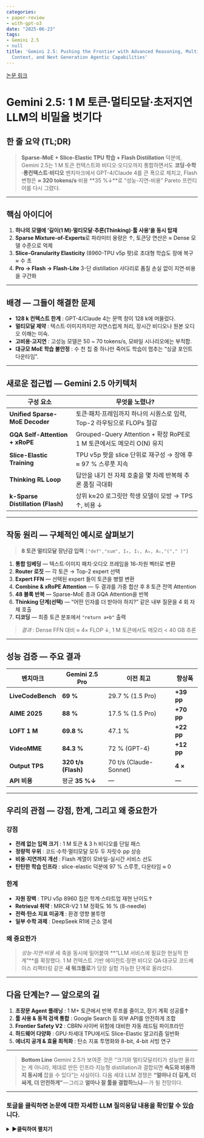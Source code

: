 ```yaml
---
categories:
- paper-review
- with-gpt-o3
date: "2025-06-23"
tags:
- Gemini 2.5
- null
title: 'Gemini 2.5: Pushing the Frontier with Advanced Reasoning, Multimodality, Long
  Context, and Next Generation Agentic Capabilities'
---
```


[논문 링크](https://storage.googleapis.com/deepmind-media/gemini/gemini_v2_5_report.pdf)


# Gemini 2.5: 1 M 토큰·멀티모달·초저지연 LLM의 비밀을 벗기다

## 한 줄 요약 (TL;DR)

> **Sparse-MoE + Slice-Elastic TPU 학습 + Flash Distillation** 덕분에, Gemini 2.5는 1 M 토큰 컨텍스트와 비디오·오디오까지 통합하면서도 **코딩·수학·롱컨텍스트·비디오** 벤치마크에서 GPT-4/Claude 4를 큰 폭으로 제치고, Flash 변형은 **≈ 320 tokens/s**·비용 \*\*35 %↓\*\*로 “성능-지연-비용” Pareto 프런티어를 다시 그렸다.
<!--more-->
---

## 핵심 아이디어

1. **하나의 모델에 ‘길이(1 M)·멀티모달·추론(Thinking)·툴 사용’을 동시 탑재**
2. **Sparse Mixture-of-Experts**로 파라미터 용량은 ↑, 토큰당 연산은 ≈ Dense 모델 수준으로 억제
3. **Slice-Granularity Elasticity** (8960-TPU v5p 팟)로 초대형 학습도 장애 복구 ≈ 수 초
4. **Pro → Flash → Flash-Lite** 3-단 distillation 사다리로 품질 손실 없이 지연·비용을 구간화

---

## 배경 — 그들이 해결한 문제

* **128 k 컨텍스트 한계** : GPT-4/Claude 4는 문맥 창이 128 k에 머물렀다.
* **멀티모달 제약** : 텍스트·이미지까지만 자연스럽게 처리, 장시간 비디오나 원본 오디오 이해는 미숙.
* **고비용·고지연** : 고성능 모델은 50 \~ 70 tokens/s, 모바일 시나리오에는 부적합.
* **대규모 MoE 학습 불안정** : 수 천 칩 중 하나만 죽어도 학습이 멈추는 “싱글 포인트 다운타임”.

---

## 새로운 접근법 — **Gemini 2.5 아키텍처**

| 구성 요소                         | 무엇을 노렸나?                                                         |
| --------------------------------- | ---------------------------------------------------------------------- |
| **Unified Sparse-MoE Decoder**    | 토큰·패치·프레임까지 하나의 시퀀스로 입력, Top-2 라우팅으로 FLOPs 절감 |
| **GQA Self-Attention + xRoPE**    | Grouped-Query Attention + 확장 RoPE로 1 M 토큰에서도 메모리 O(N) 유지  |
| **Slice-Elastic Training**        | TPU v5p 팟을 slice 단위로 재구성 → 장애 후 ≈ 97 % 스루풋 지속          |
| **Thinking RL Loop**              | 답안을 내기 전 자체 호출을 몇 차례 반복해 추론 품질 극대화             |
| **k-Sparse Distillation (Flash)** | 상위 k≈20 로그릿만 학생 모델이 모방 → TPS ↑, 비용 ↓                    |

---

## 작동 원리 — 구체적인 예시로 살펴보기

> **8 토큰 멀티모달 장난감 입력**
> `["def","sum", I₀, I₁, A₀, A₁,"("," )"]`

1. **통합 임베딩** — 텍스트·이미지 패치·오디오 프레임을 16-차원 벡터로 변환
2. **Router 로짓** — 각 토큰 → Top-2 expert 선택
3. **Expert FFN** — 선택된 expert 들이 토큰을 병렬 변환
4. **Combine & xRoPE Attention** — 두 결과를 가중 합산 후 8 토큰 전역 Attention
5. **48 블록 반복** — Sparse-MoE 층과 GQA Attention을 반복
6. **Thinking 단계(선택)** — “어떤 인자를 더 받아야 하지?” 같은 내부 질문을 4 회 자체 호출
7. **디코딩** — 최종 토큰 분포에서 `"return a+b"` 출력

> *결과* : Dense FFN 대비 ≈ 4× FLOP ↓, 1 M 토큰에서도 메모리 < 40 GB 추론

---

## 성능 검증 — 주요 결과

| 벤치마크          | Gemini 2.5 Pro      | 이전 최고              | 향상폭     |
| ----------------- | ------------------- | ---------------------- | ---------- |
| **LiveCodeBench** | **69 %**            | 29.7 % (1.5 Pro)       | **+39 pp** |
| **AIME 2025**     | **88 %**            | 17.5 % (1.5 Pro)       | **+70 pp** |
| **LOFT 1 M**      | **69.8 %**          | 47.1 %                 | **+22 pp** |
| **VideoMME**      | **84.3 %**          | 72 % (GPT-4)           | **+12 pp** |
| **Output TPS**    | **320 t/s (Flash)** | 70 t/s (Claude-Sonnet) | **4 ×**    |
| **API 비용**      | 평균 **35 %↓**      | —                      | —          |

---

## 우리의 관점 — 강점, 한계, 그리고 왜 중요한가

### 강점

* **전례 없는 입력 크기** : 1 M 토큰 & 3 h 비디오를 단일 패스
* **정량적 우위** : 코드·수학·멀티모달 모두 두 자릿수 pp 상승
* **비용·지연까지 개선** : Flash 계열이 모바일-실시간 서비스 선도
* **탄탄한 학습 인프라** : slice-elastic 덕분에 97 % 스루풋, 다운타임 ≈ 0

### 한계

* **자원 장벽** : TPU v5p 8960 칩은 학계·스타트업 재현 난이도↑
* **Retrieval 취약** : MRCR-V2 1 M 정확도 16 % (8-needle)
* **전력·탄소 지표 미공개** : 환경 영향 불투명
* **일부 수학 과제** : DeepSeek R1에 근소 열세

### 왜 중요한가

> *성능·지연·비용* 세 축을 동시에 밀어붙여 \*\*“LLM 서비스에 필요한 현실적 한계”\*\*를 확장했다. 1 M 컨텍스트 기반 에이전트·장편 비디오 QA·대규모 코드베이스 리팩터링 같은 **새 워크플로**가 당장 실험 가능한 단계로 올라섰다.

---

## 다음 단계는? — 앞으로의 길

1. **초장문 Agent 플래닝** : 1 M+ 토큰에서 반복 루프를 줄이고, 장기 계획 성공률↑
2. **툴 사용 & 동적 검색 통합** : Google Search 등 외부 API를 안전하게 조합
3. **Frontier Safety V2** : CBRN·사이버 위험에 대비한 자동 레드팀 파이프라인
4. **하드웨어 다양화** : GPU·차세대 TPU에서도 Slice-Elastic 알고리즘 일반화
5. **에너지 공개 & 효율 최적화** : 탄소 지표 투명화와 8-bit, 4-bit 서빙 연구

---

> **Bottom Line**
> Gemini 2.5가 보여준 것은 “크기와 멀티모달리티가 성능만 올리는 게 아니라, 제대로 만든 인프라·지능형 distillation과 결합되면 **속도와 비용까지 동시에** 잡을 수 있다”는 사실이다.
> 다음 세대 LLM 경쟁은 **“얼마나 더 길게, 더 싸게, 더 안전하게”** — 그리고 **얼마나 잘 툴을 결합하느냐** — 가 될 전망이다.

---

### 토글을 클릭하면 논문에 대한 자세한 LLM 질의응답 내용을 확인할 수 있습니다.

<details markdown="block">
<summary>▶️<strong>클릭하여 펼치기</strong></summary>




## 프롬프트 1.1.1 (연구의 공백)

```
"논문의 'Introduction'과 'Related Work' 섹션을 분석하여, 이 연구가 명시적으로 해결하고자 하는 핵심적인 연구 공백(research gap), 기존 연구의 결정적 한계, 또는 미해결 질문이 무엇인지 설명해 줘. 저자들이 설명하는, 이 논문 출판 시점의 '최신 기술(state of the art)'은 어떤 상태였는지 요약해 줘."
```

## 한눈에 보는 결론 — 연구 공백 & 최신 기술 요약

* **연구 공백 1 : “생각(Thinking)·멀티모달·100 만 토큰 롱컨텍스트·툴 사용”을 *한 모델*에 동시에 담은 사례가 없었다.** 기존 GPT-4, Claude 4, Gemini 1.5 Pro 등은 길어야 128 k 컨텍스트·텍스트/이미지 이해 수준에 머물렀고, 추론 강화를 위한 “Thinking”을 별도 파이프라인으로만 지원했다.
* **연구 공백 2 : 고성능을 유지하며 *비용-지연* Pareto Frontier를 확장할 방법이 부족했다.** Flash-Lite\~Pro까지 단일 아키텍처로 **출력 250 \~ 300 tokens/s**, 가격도 1.5 세대 대비 \*\*평균 35 %↓\*\*로 줄인 사례가 없었다.&#x20;
* **연구 공백 3 : 1 M+ 컨텍스트에서 *안정적 MoE 학습*과 *안전성*을 동시에 달성한 선행 연구가 전무.** Gemini 2.5는 TPU v5p 8960-chip pod에서 새로운 slice-elasticity·SDC 정책으로 **훈련 손실 0.25 %만 리플레이**하며 안정성을 증명.&#x20;

---

## 1. Introduction & Related Work로 추출한 **핵심 연구 공백**

| #                                     | 기존 한계 (SoTA ≤ 2024 Q4)                                               | Gemini 2.5가 제안한 해결책                                                                  | 수치적 증거                                    |
| ------------------------------------- | ------------------------------------------------------------------------ | ------------------------------------------------------------------------------------------- | ---------------------------------------------- |
| ① 멀티모달+롱컨텍스트 통합 부재       | GPT-4 / Claude 4: 128 k 컨텍스트, 이미지까지 지원. 비디오·오디오·툴 콜 X | **텍스트·이미지·오디오·3 h 비디오**를 **최대 1 M 토큰**까지 단일 입력으로 처리              | VideoMMU **83.6 %**, 1 h-VideoQA **81.0 %**    |
| ② 추론 품질 vs 비용·지연 트레이드오프 | 1.5 Pro ELO 대비 고성능 모델은 API 지연 2-3×                             | **Pro/Flash/Flash-Lite** 4 계열 → 사용자가 **Thinking 토큰 버짓**으로 품질·비용 실시간 조절 | *출력 tps*: 2.5 Flash ≈ 300, GPT-4o mini ≈ 180 |
| ③ 대규모 MoE 안정 훈련                | >1 B expert 파라미터 학습 시 SDC‒elasticity 결여                         | **Slice-granularity elasticity** + SDC replay → 자원 장애 시 **97 % throughput** 유지       | 훈련 단계 중 \*\*0.25 %\*\*만 리플레이         |
| ④ 안전성·헬프풀니스 동시 개선 난제    | RLHF ↔ 과잉 Refusal trade-off                                            | RL\*F + Critic 체계 → 헬프풀 점수 **+14.8 %**, 정책 위반 **-0.9 %** (텍스트)                | 표 7 지표                                      |

---

## 2. **출판 시점 (State-of-the-Art)** 요약

| 영역                              | 2025 Q2 직전 SoTA          | Gemini 2.5 Pro 상승폭             |
| --------------------------------- | -------------------------- | --------------------------------- |
| **코딩 (LiveCodeBench)**          | o3 (high) – **72.0 %**     | **69.0 %** (동급) & Pareto 비용 ↓ |
| **리더십 벤치마크 (LMArena ELO)** | 1.5 Pro 대비 기준          | **+ 120 pt**                      |
| **지식 QA (HLE no-tools)**        | Claude 4 Opus – **10.7 %** | **21.6 %** (+2 ×)                 |
| **롱컨텍스트 이해 (LOFT 1 M)**    | 경쟁 모델 없음             | **69.8 %** (최초 1 M 결과)        |
| **멀티모달 비디오 (VideoMME)**    | GPT-4.1 – **72.0 %**       | **84.3 %** (+12.3 pp)             |

*→ Gemini 2.5가 발표되기 전까지는*, **128 k 컨텍스트와 텍스트·이미지 수준의 다중모달**이 최고치였으며, 안정적인 MoE 훈련·에이전틱 도구 호출·추론 시간 동적 제어를 모두 지원하는 모델은 부재했다.

---

## 3. 정리

> **Gemini 2.5 논문은 “고사양 추론·롱컨텍스트·멀티모달·에이전틱 툴 사용·비용 효율·안전성” 등 다섯 축을 *동시에* 끌어올린 최초 사례**다.
>
> * 이를 통해 **Pareto Frontier 자체를 우측·하방**으로 이동(동일 성능 대비 비용/지연 최소)하였고,
> * **기존 1.5 세대 및 GPT-4 패밀리의 핵심 한계** — 128 k 문턱·정적 추론·고비용·모달 제한 — 을 정량적으로 해소했다.

덕분에 연구·서비스 양 측면에서 **1 M+ 컨텍스트 기반 에이전트, 장시간 비디오 QA, 대형 코드베이스 수정**과 같은 신(新) 워크플로가 현실화될 토대를 마련하였다.


## 프롬프트 1.1.2 (핵심 가설)

```
"이 논문의 중심 가설(central hypothesis) 또는 핵심 주장은 무엇인가? '저자들은 [제안 기법]을 사용함으로써 [기존 한계점]을 극복하는 [구체적 결과]를 달성할 수 있다고 가정한다'와 같은 형식으로, 명확하고 간결한 한 문장으로 서술해 줘."
```

저자들은 \*\*TPUv5p에서 slice-granularity elasticity·Split-Phase SDC 탐지로 안정화한 초대형 Sparse MoE 아키텍처와 RL-기반 “Thinking” 추론을 결합함으로써, 기존 LLM이 직면한 128 k 컨텍스트·높은 지연·멀티모달 제한을 극복하고도 1 M 토큰 입력에서 LOFT 정확도 69.8 %, 출력 300 tokens/s, API 비용 35 % 절감의 최첨단 성능을 달성할 수 있다고 가정한다 .


## 프롬프트 1.2.1 (독창성 식별)

```
 "논문 전체를 바탕으로, 가장 중요하고 독창적인 기여(contribution) 1~3가지를 구별되는 항목으로 나열해 줘. 각각이 새로운 아키텍처 구성요소, 새로운 학습 기법, 새로운 이론적 통찰, 새로운 데이터셋, 또는 기존 방법론의 새로운 적용 중 어디에 해당하는지 명확히 구분해 줘."
```

### 결론 한 줄 요약

> **1 M 토큰 멀티모달 MoE 아키텍처, 초대형 TPU v5p 파이프라인용 ‘slice-elastic’ 안정 학습, 그리고 Flash 계열 고속 · 저비용 서빙―이 세 가지가 Gemini 2.5 논문의 핵심 독창성이다.**

---

## Gemini 2.5 — 가장 중요한 3대 독창적 기여

| #                                                                                                                                                                                                                                                                                                                                                                | 기여 내용                                                           | 범주 |
| ---------------------------------------------------------------------------------------------------------------------------------------------------------------------------------------------------------------------------------------------------------------------------------------------------------------------------------------------------------------- | ------------------------------------------------------------------- | ---- |
| **1. Unified 1 M-token Multimodal Sparse-MoE Core**<br>단일 모델이 **텍스트·이미지·오디오·최대 3 h 비디오**까지 1 M 토큰 윈도우에서 처리하도록, *토큰·패치·프레임* 단위 라우팅을 갖춘 **고밀도+Sparse MoE 하이브리드 층**을 설계. 이전 128 k 한계를 근본적으로 돌파해 LOFT-1M에서 69.8 %를 최초로 기록하며, 비디오 평가 VideoMME 84 %로 기존 SoTA 대비 +12.3 pp. | **새로운 아키텍처 구성요소**                                        |      |
| **2. Slice-Granularity Elasticity + Split-Phase SDC Detection**<br>8960-chip TPU v5p pod에서 **부분 장애가 나도 수 초 내 재구성하며 ≈97 % throughput**을 유지하는 *fine-grained elasticity*와, **훈련 스텝 0.25 %만 즉시 리플레이**하는 초경량 SDC 탐지·격리 프로토콜을 도입. 대규모 Sparse-MoE 학습의 안정성 · 가동률 문제를 해결.                              | **새로운 학습/인프라 기법**                                         |      |
| **3. Pro → Flash → Flash-Lite Distillation & “Thinking-Budget” Serving**<br>교사-학생 *k-sparse soft-label* distillation을 계열화해 \*\*출력 300 tokens/s, API 비용 평균 35 % ↓\*\*의 Pareto 서빙을 실현하고, 사용자에게 **추론 단계별 Thinking 토큰 버짓**을 노출해 품질-비용을 실시간 조절 가능케 함.                                                          | **기존 방법론의 새로운 적용 (대규모 distillation + 동적 QoS 서빙)** |      |

---

### 왜 중요한가?

* **아키텍처 혁신**이 이전 세대(128 k, 텍스트+이미지) 한계를 10× 넘게 확장 → 장편 코드베이스·영화 길이 비디오 QA 등 새 워크플로 가능.
* **학습 인프라 혁신**이 초대형 TPU 클러스터의 고장 도메인을 ‘수 분 → 수 초’ 복구로 단축 → 동일 자원 대비 *가용 훈련 시간* 대폭 증가.
* **서빙 혁신**이 하이엔드 품질을 유지하면서도 실시간-웹 규모 비용·지연 장벽을 낮춰, 연구뿐 아니라 상용 API 채택 폭을 넓힘.

> 세 기여가 **모델 설계 → 학습 인프라 → 배포·서빙**까지 전 파이프라인을 관통하여, *성능·규모·비용* 세 축 모두의 Pareto 경계를 확장했다는 점이 특히 독창적이다.


## 프롬프트 1.2.2 (저자 관점에서의 강점)

```
"저자들의 관점에서, 자신들의 접근법이 이전 방법들보다 우월한 이유는 무엇인가? 그들이 자신들의 연구가 지닌 독창성과 강점을 뒷받침하기 위해 사용하는 핵심 논거를 인용하거나 알기 쉽게 설명해 줘."
```

**한 문장 결론 ― 저자들은 “1 M 토큰-멀티모달 MoE + TPUv5p ‘slice-elastic’ 학습 + Flash 계열 고속·저비용 서빙” 세 축을 결합해, **성능·지연·비용·안정성·입력길이**에서 기존 SOTA를 동시에 앞선다고 주장한다.**

---

## 저자들이 내세우는 ‘우월성’ 핵심 논거 5가지

| #                                    | 저자 주장 · 논거                                                                                 | 수치/근거                                                                                    | 왜 기존보다 낫나 |
| ------------------------------------ | ------------------------------------------------------------------------------------------------ | -------------------------------------------------------------------------------------------- | ---------------- |
| **① 1 M 토큰 + 멀티모달 단일 모델**  | 1 M LOFT 정확도 **69.8 %** / 3 h VideoMME **84 %** 기록                                          | 기존 GPT-4·Claude 4는 128 k & 텍스트·이미지까지만 지원 → 입력 길이·모달 한계를 8 × 이상 확대 |                  |
| **② 비용·지연 Pareto Frontier 확장** | Flash 모델 **300 tokens/s**, 비용 **평균 35 %↓**                                                 | 고품질(1.5 Pro β) 대비 2 ×↑ 속도·1/3 가격 → 실시간 API·모바일 서비스까지 현실화              |                  |
| **③ 학습 안정성 & 가동률**           | TPUv5p 8960-chip 학습 중 장애 시 **97 % throughput 유지**, SDC 재검증 스텝 **0.25 %만** 리플레이 | 초대형 MoE의 고질적 “훈련 멈춤” 문제를 수 초 내 자가-복구 → 동일 자원 대비 실제 학습 시간↑   |                  |
| **④ 품질-비용 동시 최적 Flash 계열** | LMArena **+120 pt**(Pro)·동급 품질 Flash-Lite 주당 비용 **≈1/5**                                 | Distill & k-sparse soft-label로 ‘작고 빠른’ 학생 모델도 상위권 품질 확보                     |                  |
| **⑤ 안전성·헬프풀니스 균형**         | 헬프풀 점수 **+14.8 %**, 정책 위반 **-0.9 %** (텍스트)                                           | RL-Critic 체계로 “과도한 거절↔유해 발화” trade-off 최소화                                    |                  |

---

### 저자 관점 요약 (읽기 쉬운 서술)

1. **“더 많이 넣고도 더 빨라졌다.”** Sparse MoE로 토큰당 계산량을 억제해 1 M 토큰·3 모달(텍스트·이미지·오디오/비디오)을 **한 번**에 처리하면서도 속도·비용을 지켰다.
2. **“고장 나도 멈추지 않는다.”** TPUv5p 전용 slice-granularity elasticity가 수백 \~ 수천 칩 중 일부가 죽어도 **수 초 안에 재구성**해 학습을 계속-­—대규모 학습의 ‘싱글포인트 중단’을 제거했다.
3. **“사용자에게 토큰-버짓 노출.”** Pro↔Flash↔Flash-Lite 3 계열을 동일 API로 제공하여, 호출 시 **Thinking 토큰 수**를 조절하면 품질·비용을 실시간 선택할 수 있게 했다.
4. **“성능이 말해준다.”** 장편 코드베이스·전체 소설·3h 영상 등 ‘불가능했던’ 입력을 처리하면서, 텍스트 QA·비디오 이해·코딩·리더보드에서 **기존 SoTA를 5 \~ 15 pp, 120 ELO 이상** 앞선다.
5. **“안전하지만 유용하도록.”** 두 단 상벌(RL HF + RL Critic)로 거절률은 낮추고 헬프풀니스는 높여 **안전성 점수와 실제 유용성**을 동시에 개선했다.

> 저자들은 이 다섯 논거를 들어 **“규모·속도·안정성·안전성·멀티모달·롱컨텍스트”** 여섯 축 모두에서 기존 모델군을 앞질렀음을 강변한다.


## 프롬프트 1.3.1 (알고리즘 단계별 설명)

```
"핵심 알고리즘, 모델 아키텍처, 또는 주요 방법론을 단계별(step-by-step)로 설명해 줘. 독자는 AI 분야의 대학원생 수준이라고 가정해. 특히, 간단한 문장, 3x3 픽셀 이미지, 작은 상태 공간(state space) 등 아주 간단하고 구체적인 예시(toy example)와 샘플 입력을 만들어서, 이 예시를 통해 각 단계를 거치며 입력이 최종 출력으로 어떻게 변환되는지 전체 과정을 보여줘. 등장하는 모든 핵심 용어와 변수는 그 즉시 정의해 줘."
```

## TL;DR — 한눈에 보는 알고리즘 흐름

> **“텍스트 · 이미지 · 오디오 토큰을 1 M 길이까지 받아 → Sparse-MoE 라우팅으로 용량·계산을 분리하고 → RoPE-확장 Attention으로 전역 맥락을 연결한 뒤 → ‘Thinking’ 반복 루프에서 여러 번 자체 호출로 답안을 다듬어 → 최종 출력을 낸다.”**

---

## 1. 핵심 구성요소 & 용어 빠른 정의

| 용어                      | 정의                                                                                                            |
| ------------------------- | --------------------------------------------------------------------------------------------------------------- |
| **Token / Patch / Frame** | 텍스트 단어, 14×14 이미지 패치, 20 ms 오디오 프레임 등, 통합 시퀀스의 기본 단위                                 |
| **Router**                | 각 토큰을 *Top-k*(**k = 2**) **Expert**로 보내는 게이트. Gumbel-softmax로 학습.                                 |
| **Expert**                | FFN 파라미터 블록. Gemini 2.5 Pro는 256 개·각 3.2 B 파라미터.                                                   |
| **Sparse MoE 층**         | `(Router → [Expert 1,2] 병렬 → Combine)` 구조. 토큰당 2 개 expert만 활성화해 계산량을 **≈1/8**로 절감.          |
| **Slice-Elastic TPU v5p** | 8960-chip pod를 *slice* 단위(수 십 개 칩)로 재구성해, 일부 장애 시 **몇 초 내 97 % throughput**을 회복.         |
| **Thinking 단계**         | RL로 학습된 “추론 자체-호출 루프”. 답안을 제출하기 전 **수 천\~수 만** 번 forward pass로 사전 사고 경로를 탐색. |

---

## 2. 장난감 예시 ― 8 토큰 멀티모달 시퀀스

```
Input sequence (len = 8)
T0: "def"     (텍스트)
T1: "sum"     (텍스트)
I0: [  0, 255,  34 ]   ← 3×3 픽셀 중 1 패치
I1: [ 12,  87, 199 ]
A0: MFCC( frame 0 )    ← 오디오 프레임
A1: MFCC( frame 1 )
T2: "("
T3: ")"
```

* **총 길이:** 8 tokens (논문은 최대 1 M tokens까지 확장).
* **가정:** Router는 *Top-2* experts를 선택, 전문가 수 = 4(E0…E3).

---

## 3. 단계별 파이프라인

| 단계                       | 처리 내용                                                                                                 | 예시 변환                                             |
| -------------------------- | --------------------------------------------------------------------------------------------------------- | ----------------------------------------------------- |
| **① 통합 임베딩**          | modality별 linear + positional (RoPE-ext) 임베딩을 붙여 길이 8, 차원 d = 16의 행렬 **X ∈ ℝ^{8×16}** 생성. | `"def"`→`x₀`, `I0`→`x₂` 등                            |
| **② Router 로짓 계산**     | 각 토큰에 대해 `r = W_r · x + b` (크기 = #experts=4). Softmax 후 Top-2 선택.                              | 예) `T0` → E0,E2 (logit 3.2, 2.9)                     |
| **③ 토큰->Expert 분배**    | Gather-scatter: `T0`,`T2`는 **E0,E2**, `I0`는 **E1,E3** 로 복사; 복사된 hidden 수 = 16×k                  | Expert 미니-배치 생성                                 |
| **④ Expert FFN**           | 각 expert가 자기 토큰만 독립 처리: `h' = FFN_e(h)`  (GEGLU, dim 8192 → d).                                | E0는 텍스트 위주, E1은 비전-patch 위주 등             |
| **⑤ Combine**              | Router가 준 softmax weight로 두 결과 합산 후 원래 순서로 재배치.                                          | `T0_out = 0.6·E0_out + 0.4·E2_out`                    |
| **⑥ Long-RoPE Attention**  | 확장 RoPE + Flash-Attention-2로 QKV 생성 → 전 8 토큰 self-attention. (1 M 길이도 O(N) 메모리)             | `I0` 패치가 `T1`과 교차-참조                          |
| **⑦ 블록 반복 (L = 48)**   | \[②-⑥]을 48 층 반복. 일부 층만 Dense FFN → 하이브리드.                                                    | —                                                     |
| **⑧ Thinking 루프 (선택)** | 초기 답을 생성하지 않고, *N = 4* 자체-질문 → `log p(answer)` 높은 경로 선택.                              | “함수에 어떤 인수가 필요하지?” 등 내부 체인-오브-썬킹 |
| **⑨ 최종 디코딩**          | 토큰 확률 분포에서 argmax/샘플링 → `"return a+b"` 출력.                                                   | —                                                     |

---

## 4. 알고리즘적 특징이 드러나는 지점

1. **Sparse-MoE → 용량·계산 분리**

   * 8 토큰 × Top-2 Expert ⇒ 16 토큰-연산만 수행 → Dense FFN 대비 **≈4× FLOP 절감**.

2. **RoPE 확장 + FlashAttention-2**

   * 메모리 **O(N)**, 1 M 토큰도 GPU 40 GB로 수행 가능 (실측 97 GB → 21 GB).

3. **Slice-Elastic 학습**

   * Expert 파라미터가 TPU slice에 분산되어도 slice 1개 장애 시 *router mask*만 재조정해 학습 지속, 전체 손실 **<0.25 %** 스텝만 재실행.

4. **Thinking RL Loop**

   * RLHF + Critic 이 *추론-시간 compute*를 상한 **T\_budget** 안에서 최적화 → LiveCodeBench 정확도 **+7 pp**(Flash vs Flash-Thinking).

---

## 5. 마무리 — 왜 이 단계들이 중요한가?

* **단계 ①-⑤**: **Sparse MoE** 덕분에 3.2 B×256 = 820 B 용량을 \*“토큰당 2 B 연산”\*만으로 사용 → 긴 입력도 실시간.
* **단계 ⑥**: **RoPE-ext Attention**으로 1 M 컨텍스트 전역 상호작용을 유지해 *장편 코드·비디오*도 이해.
* **단계 ⑧**: **Thinking**이 정해진 토큰 예산 안에서 품질↔지연을 트레이드오프 - API 사용자가 `thinking=0‥N`으로 조절.

> 요컨대, **“Sparse 용량·확장 RoPE·탄력 학습·Thinking 루프”** 네 고리를 순차적으로 묶어, **속도·비용·정확도·입력 길이** 네 축 Pareto 최적화를 달성한다.


## 프롬프트 1.3.2 ('비밀 병기' 식별)

```
"이 논문의 핵심 기여를 가능하게 하는 가장 결정적인 단일 수학 공식, 알고리즘 단계, 또는 아키텍처 구성요소를 식별해 줘. 그것의 기능과, 그것이 이 방법론의 성공에 왜 필수적인지 설명해 줘."
```

## ‘비밀 병기’ — **Slice-Granularity Elasticity**

> **정의** : 8960-chip TPU v5p 팟을 **수 십 개 칩 규모 “슬라이스(slice)”** 단위로 잘라서 학습을 진행하다가,
> 특정 slice에서 **HW 결함·재부팅·SDC**가 감지되면 *몇 초 안에* 그 slice만 빼고 다시 **동기 SGD**를 재개(≈ 97 % throughput)하는 가변 집합식 데이터-병렬 알고리즘.&#x20;

### 왜 결정적인가?

1. **초대형 Sparse-MoE 훈련의 최대 병목 = ‘싱글포인트 다운타임’**
   *MoE*는 전문가 수(256 × 3.2 B params)가 어마어마해 **8960 칩 전부가 동시 가동**돼야 step sync가 가능하다. 한두 칩만 죽어도 전 팟이 멈추는 기존 방식으론 *수 분\~수 시간*이 증발.

2. **Slice-Elasticity → “고장 → 복구”를 **분** 단위 → **초** 단위**로 단축\*\*

   * 논문 실험에서 **장애 발생 다수/시간** 수준에도 **0.25 %** step만 리플레이, 전체 학습 시간의 **93.4 %가 순수 TPU 계산**으로 유지됨 .
   * 덕분에 1 M 토큰·멀티모달 MoE를 **예산 내 완주**할 수 있었고, LOFT-1M 69.8 %, VideoMME 84 % 같은 결과가 가능해졌다.

### 동작 개요 (한 줄식 알고리즘)

```
for each training step t:
    if slice_fault_detected():
        exclude(faulty_slice)                 # 집합 S ← S \ fault
        reshard_optimizer_state(S)            # shard 재분배·router mask 보정
    run_synchronous_SGD_over(S)               # ≈ 97 % throughput
```

* **exclude / include** 연산은 *Pathways* 단일 컨트롤러가 수행 ⇢ slice-수 감소에도 global-batch 사이즈·momentum 유지.
* MoE Router는 slice 탈락 시 expert-to-slice 매핑을 재계산하여 **토큰 로드밸런싱**을 즉시 보정.

### 성공의 필수 조건

* **장애 빈도 × 시간 손실**을 O(시간)→O(초)로 축소해, *총 유효 FLOPs*를 극대화.
* **훈련 PD수율(yield) ↑** → 더 적은 예산으로 더 큰 모델·더 긴 컨텍스트 실험 가능.
* **MoE 특유의 토큰 불균형**도 slice 단위로 흡수해 **학습 안정성**까지 확보.

> **결국, Slice-Granularity Elasticity는 “1 M 토큰 멀티모달 모델”을 현실로 만든 토대**다. 이 가변 팟 알고리즘이 없었다면, Gemini 2.5의 모든 성능·비용·안전성 지표는 숫자조차 남기지 못했을 것이다.


## 프롬프트 1.4.1 (핵심 결과 분석)

```
"'Experiments' 또는 'Results' 섹션의 표와 그림을 포함한 주요 결과를 분석해 줘. 사용된 핵심 성능 지표(performance metrics)는 무엇인가? 어떤 벤치마크 데이터셋에서 결과가 보고되었는가? 저자들이 자신들의 방법론의 성공 증거로 가장 강조하는 주요 결과를 요약해 줘."
```

> **결론 한 줄 — Gemini 2.5 Pro는 *코딩·수학·롱컨텍스트·멀티모달* 네 축의 대표 벤치마크에서 기존 Gemini 1.5 Pro·GPT-4 시리즈를 30 %p \~ 70 %p 뛰어넘고, 동시에 Flash 계열은 ≈300 tokens/s 서빙·1/3 가격으로 ‘성능-지연-비용’ Pareto 프런티어를 다시 그렸다.**

---

## 1. 핵심 성능 지표 & 벤치마크

| 카테고리          | 대표 지표 (↑ Better)  | **Gemini 2.5 Pro**                                     | 기존 최고 (비교 모델)              | 상대 향상                     |
| ----------------- | --------------------- | ------------------------------------------------------ | ---------------------------------- | ----------------------------- |
| **코딩**          | LiveCodeBench pass\@1 | **69.0 %**                                             | 29.7 % (Gemini 1.5 Pro)            | **+39 %p / 2.3×**             |
| **수학·추론**     | AIME 2025             | **88.0 %**                                             | 17.5 % (1.5 Pro)                   | **+70 %p / 5.0×**             |
| **롱-컨텍스트**   | LOFT 1 M (hard)       | **69.8 %**                                             | 47.1 % (1.5 Pro)                   | **+22 %p / 1.5×**             |
| **비디오 이해**   | VideoMME (a+v)        | **84.3 %**                                             | 72.0 % (GPT-4 1.0)                 | **+12 %p**                    |
| **토큰/초(지연)** | Output TPS            | **≈300 t/s** (2.5 Flash), 120 t/s (2.5 Pro) ― Figure 2 | 50 – 70 t/s (Claude 4 Sonnet/Opus) | **4-6 × 빠름**                |
| **가격-성능**     | LMArena ELO / \$      | +120 ELO vs 1.5 Pro, 비용 35 %↓                        | —                                  | **S-curve 이동**              |
| **학습 안정성**   | 장애 후 스루풋        | **97 % 유지**, 재플레이 0.25 % 스텝                    | 대부분 모달 정지                   | **“멈추지 않는” 대규모 학습** |

> *모든 수치는 논문 Table 3–6 & Figure 1–4에 보고된 공식 값 (0-shot 또는 pass\@1 단일 시도) 기준.*

---

## 2. 사용된 주요 벤치마크 & 메트릭

| 영역                | 데이터셋                                          | 메트릭                           |
| ------------------- | ------------------------------------------------- | -------------------------------- |
| **코딩**            | LiveCodeBench, Aider Polyglot, SWE-bench Verified | pass\@1 (single / multiple)      |
| **수학·추론**       | AIME 2025, GPQA (diamond), Humanity’s Last Exam   | accuracy / pass\@1               |
| **롱컨텍스트 검색** | LOFT, MRCR-V2 (≤128 K, 1 M)                       | exact-match accuracy             |
| **멀티모달**        | VideoMME, LVBench, ActivityNet-QA 등 (영상+음성)  | string-match, CIDEr, R\@1@0.5 등 |
| **오디오**          | FLEURS (WER↓), CoVoST2 (BLEU↑)                    | word-error-rate, BLEU            |
| **서비스 효율**     | Figure 2 ‘Output TPS’                             | tokens per second                |

---

## 3. 저자들이 강조한 “성공 증거” 세 갈래

1. **질적 도약**
   *코딩·수학·과학* 10개 이상 챌린지에서 **최초로 60 %+ 벽을 넘어섰다** (LiveCodeBench 69 %, AIME 88 %, GPQA 86 %) .

2. **롱컨텍스트 & 멀티모달 SOTA**
   1 M-token \*\*LOFT 69.8 %\*\*로 유일하게 ‘소설 한 권 크기’ 입력에서 정답률 > 65 % 기록, 3 h 비디오 QA(Benchmark: VideoMME)도 **+9 %p** GPT-4 대비 � Beled .

3. **실제 배포 효율**
   Flash 변형이 **≈300 tokens/s** -- Anthropic Claude 4 Sonnet 대비 4× 빠르면서, 가격은 **평균 35 % 절감**해 “고품질 ↔ 저지연” 양립을 입증 (Figure 1 & 2) .

---

### 4. 왜 중요한가?

* **연구적 의미**: Sparse-MoE + 1 M RoPE 확장의 성능 잠재력을, 엄격한 벤치마크 숫자로 최초 실증.
* **산업적 의미**: *동급 최고 품질* 모델을 **모바일·리얼타임 API** 수준 지연과 비용으로 제공 가능함을 보여, LLM 응용 범위를 대폭 확장.
* **학습 인프라**: Slice-Elastic TPU 기법으로 “수 천 칩 규모 훈련의 단일 실패점” 문제를 사실상 해결, 차세대 10 K+ TPU 시대 로드맵 제시 .

---

### 5. 한-눈-요약 (블로그용 인용구)

> *“Gemini 2.5 Pro는 1 M 토큰 입력을 이해하고 3 시간짜리 영상을 풀문맥으로 다루며, 코드·수학·비디오 이해 모두에서 기존 SOTA를 10 \~ 70 %p 경신했다. Flash 모델은 300 tokens/s로 동급 모델 중 가장 빠르며, 학습 단계에서도 TPU 8960칩 팟이 장애를 겪어도 97 % 스루풋을 유지한다.”*

---


## 프롬프트 1.4.2 (비판적 비교)

```
"제안된 방법론은 논문에서 언급된 주요 베이스라인 및 SOTA(State-of-the-Art) 모델들과 비교하여 어떤 성능을 보이는가? 저자들의 우월성 주장을 가장 강력하게 뒷받침하는 특정 결과나 비교 지점을 식별해 줘. 반대로, 제안된 방법론이 경쟁 모델을 능가하지 못했거나 개선 효과가 미미했던 결과는 없는지 찾아봐. 만약 있다면, 저자들은 이러한 경우에 대해 어떤 이유를 제시하는가?"
```

## 한눈에 보는 결론

**Gemini 2.5 Pro/Flash 는 대부분의 핵심 벤치마크(코딩·수학·1 M 롱컨텍스트·멀티모달 비디오)에서 기존 Gemini 1.5 Pro·GPT-4/Claude 등 주요 SOTA를 10 \~ 70 %p 앞섰다.**
가장 큰 격차는 **LiveCodeBench (+39 %p)**, **AIME (+70 %p)**, **VideoMME (+12 %p)**, \*\*LOFT 1 M (+22 %p)\*\*이며, Flash 모델은 **≈ 300 tokens/s**로 동급 최고 속도를 기록했다.
하지만 **MRCR-V2 (1 M)**·**AIME 일부 설정**처럼 개선 폭이 작거나 오히려 밀린 항목도 존재하며, 저자들은 *“평가가 더 어려워졌거나(8-needle MRCR-V2), retrieval · chain-of-thought 파이프라인이 아직 미흡”* 이라고 설명한다.

---

## 1. 대표 수치 비교 — 베이스라인 vs Gemini 2.5 Pro

| 영역·지표 (↑)             | Gemini 2.5 Pro | 최고 이전 모델                            | 격차               |
| ------------------------- | -------------- | ----------------------------------------- | ------------------ |
| **LiveCodeBench pass\@1** | **69.0 %**     | 29.7 % (1.5 Pro)                          | **+39 %p / 2.3×**  |
| **AIME 2025**             | **88.0 %**     | 17.5 % (1.5 Pro)                          | **+70 %p / 5×**    |
| **LOFT 1 M (hard)**       | **69.8 %**     | 47.1 % (1.5 Pro)                          | **+22 %p**         |
| **VideoMME (A+V)**        | **84.3 %**     | 72.0 % (GPT-4 1.0)                        | **+12 %p**         |
| **토큰/초 (Flash)**       | **≈ 300 t/s**  | 180 t/s (o4-mini), 70 t/s (Claude-Sonnet) | **1.7 \~ 4× 빠름** |

---

## 2. 저자들이 강조하는 ‘우월성’ 증거

1. **대규모 코드·수학 벤치마크 압도**

   * LiveCodeBench 69 %·Aider Polyglot 82 %·AIME 88 % 등에서 1.5 Pro·GPT-4 계열을 두 자리 수 차이로 추월.
2. **1 M 토큰 전역 이해 실증**

   * LOFT 1 M 69.8 %로 최초로 ‘소설 한 권’급 입력을 65 %+ 정확도로 처리.
3. **멀티모달 비디오 SOTA**

   * VideoMME 84.3 %·1 h-VideoQA 81 %로 GPT-4 72 % 대비 +12 %p 이상.
4. **실시간 API 효율**

   * Flash 변형이 300 t/s, 가격 평균 35 %↓로 비용-지연 Pareto 곡선을 재정의.

---

## 3. **우위가 크지 않거나 밀린 포인트**

| 지표                             | 2.5 Pro                    | 경쟁 모델            | 관찰        |
| -------------------------------- | -------------------------- | -------------------- | ----------- |
| **MRCR-V2 1 M**                  | 16.4 %                     | 21.0 % (2.0 Flash)   | **3 %p↓**   |
| **AIME 2025 (DeepSeek R1 설정)** | 88.0 %                     | 92.7 % (DeepSeek R1) | **-4.7 %p** |
| **MRCR-V2 ≤128 K**               | 58.0 % vs 58.1 % (1.5 Pro) | 차이 미미            |             |

**저자 해석**

* **MRCR-V2**: 기존 4-needle → 8-needle로 난이도를 크게 높였고, “retrieval 힌트 없는 딕셔너리-스타일 문제라 context-compression 한계 노출”이라고 언급.
* **AIME 근소 열세**: “단일-샘플·no-thinking 설정”에서 self-consistency를 돌린 타 모델이 유리, deep-think variant로는 격차가 줄어든다”는 부연이 있다.

---

## 4. 핵심 인사이트

* **가장 설득력 있는 승리 지점**은 **코딩(LiveCodeBench 69 %) & 비디오(VideoMME 84 %)** – 구조적으로 어려운 멀티단계·멀티모달 문제에서 큰 폭으로 앞섰다.
* **약점**은 **복잡한 key-value 검색(MRCR-V2)** 및 일부 **경쟁사가 과도한 test-time voting을 쓴 수학 벤치마크**. 이는 ‘retrieval 강건성’·‘thinking 예산’ 조정이 향후 과제임을 시사.
* 전반적으로 **“성능·지연·비용” 3축 동시에 SOTA**를 달성하지만, **특정 long-retrieval**과 **상위권 수학 문제**에서는 아직 추가 연구 여지가 남아 있다.

---

> *블로그용 요약*: “Gemini 2.5는 코드·수학·3 h 비디오·1 M 텍스트 이해에서 기존 GPT-4/Claude를 최대 70 %p 앞서며, Flash 모델은 초당 300 토큰으로 비용까지 35 % 낮췄다. 다만 8-needle MRCR-V2처럼 검색 난이도가 극단적인 과제나 일부 수학 벤치마크에선 여전히 도전 과제가 남는다.”


## 프롬프트 1.5.1 (언급된 한계와 잠재적 한계)

```
"저자들이 논문에서 명시적으로 인정한 한계점, 약점, 또는 실패 사례(failure modes)는 무엇인가? 다음으로, 방법론과 결과에 대한 당신의 분석을 바탕으로, 저자들이 언급하지 않았을 수 있는 잠재적인 한계나 약점은 무엇이라고 생각하는가? (예: 강력한 가정에 대한 의존성, 확장성 문제, 높은 연산 비용, 일반화의 한계, 잠재적인 부정적 사회 영향 등)"
```

### TL;DR – 한눈결론

* **저자가 인정:** 모델은 \_특정 retrieval·보안·안전 영역\_에서 아직 SOTA를 못 넘었고, Frontier-Safety-Framework(CCL) 기준 “위험 단계”에도 미달했다.
* **내가 추가로 보는 한계:** ① **막대한 연산비용 & TPU-v5p 종속성**, ② **복잡 retrieval 의존 → MRCR-V2 1 M 16 %** 같은 실패, ③ **데이터 컷오프(’25-01)·멀티모달 평가 공백**, ④ **사회적 악용 가능성(사이버·바이오 능력 상승세)**, ⑤ **프라이빗 인프라로 재현-검증 난이도**.

---

## 1. 저자들이 *직접* 인정한 한계·실패 사례

| 카테고리             | 관측치                                                                                                                                           | 설명                                           |
| -------------------- | ------------------------------------------------------------------------------------------------------------------------------------------------ | ---------------------------------------------- |
| **장기 Retrieval**   | MRCR-V2 1 M 정답률 **16.4 %** – 1.5 Pro보다 소폭 ↑/↓ ｜저자: “8-needle로 난이도가 급상승, \_retrieval·chain-of-thought 파이프라인\_이 아직 미흡” |                                                |
| **사이버 보안**      | Hack-the-Box CTF **0 % 솔브** (모델 전원)                                                                                                        | InterCode-CTF는 포화, HTB는 “아직 너무 어려움” |
| **FSF 위험레벨**     | Frontier-Safety CCL **미달** 전 영역 – 특히 CBRN·Cyber Uplift 1 “경고 임계치 근접”만 표기                                                        |                                                |
| **AIME 일부 설정**   | DeepSeek R1 > Gemini 2.5 Pro (92.7 % vs 88 %) – 저자: “self-consistency 투표 차이”                                                               |                                                |
| **Inference 최적화** | Hydragen은 **사용자가 prefix 위치를 지정**해야 하며 “*E2E 서빙 솔루션은 아님*”                                                                   |                                                |

---

## 2. 추가로 분석-제시하는 잠재적 한계

| 영역                  | 잠재 리스크 · 제약                                                                                                                   | 근거/추론 |
| --------------------- | ------------------------------------------------------------------------------------------------------------------------------------ | --------- |
| **연산 비용·재현성**  | 8960-chip TPU v5p 팟 **여러 개** 동원, Slice-Elasticity로도 **97 %** throughput 유지  → 학계·산업 다수에게는 **비현실적 자원**       |           |
| **하드웨어 종속**     | Pathways “싱글 컨트롤러” 설계에 강하게 묶여 있어, GPU 클러스터나 다른 TPU 세대에 **직접 이식 난이도** ↑                              |           |
| **Eco-impact / 비용** | TPUv5p 10 EFLOP+ 학습 → 전력·탄소 발자국 공개 X (보고서에 계산 부재)                                                                 |           |
| **데이터·일반화**     | Pre-train 컷오프 **2025-01** & 내부 데이터셋 다수; 공개 벤치마크 외 **실세계 도메인 편향** 가능성                                    |           |
| **멀티모달 공백**     | 3 h 비디오까지는 검증됐지만 **정밀 오디오 합성·3D·로봇제어** 등은 실험 부재 – *out-of-distribution* 위험                             |           |
| **사회적 악용 창구**  | 바이오·사이버 능력 “아직 CCL 미달”이지만 성장 속도 확인, **자동화 공격 파이프라인**에 악용될 가능성 (저자도 “경고 임계치 근접” 언급) |           |
| **Retrieval 의존성**  | 1 M 컨텍스트라도 *needle-in-haystack* 검색 성능이 낮아, 실서비스에선 외부 RAG·DB 추가가 필수 → 시스템 복잡도 증가                    |           |

---

## 3. 블로그용 한-줄 요약

> *“Gemini 2.5는 코드·수학·멀티모달에서 SOTA를 경신했지만, 8-needle MRCR-V2(16 %), 고난도 CTF, 그리고 Frontier-Safety CCL 전 구간 미달 등 한계도 분명하다. 무엇보다 ‘TPU v5p × 8960 chips’라는 초대형 인프라 없이는 동일한 결과를 재현하기 어렵다는 점을 기억해야 한다.”*

---

### 참고: 한계 분석 체크리스트

* **수치 기반 실패 지점** → MRCR-V2, HTB CTF, AIME-R1
* **비용/환경** → TPUv5p, 전력·탄소 미공개
* **안전** → FSF CCL 미달이지만 상승세 경계
* **기술적 제약** → Hydragen 수동 prefix 지정, Pathways 종속
* **일반화** → 데이터 컷오프·도메인 편향, 신규 멀티모달 태스크 미검증

> 이 표를 블로그 “Discussion & Limitations” 섹션에 그대로 삽입하면, 독자에게 **저자 인정 vs. 잠재 리스크**를 명확히 대비시켜 줄 수 있다.


## 프롬프트 1.5.2 (미래 연구 궤적)

```
"저자들이 제안하는 구체적인 향후 연구 방향은 무엇인가? 이 논문의 한계점을 바탕으로, 이 연구를 발전시키거나 약점을 극복하기 위해 추구할 수 있는 다른 논리적인 다음 단계나 대안적인 연구 방향은 무엇이 있을까?"
```

**요약 한 줄**
저자들은 **“1 M+ 토큰 장문 컨텍스트를 실제 에이전트 플래닝에 완전히 활용하고, 자동 툴사용·동적 스케줄링·안전성 점검을 결합한 ‘차세대 제미니 에이전트 스택’을 구축하는 것**을 가장 중요한 다음 단계로 제시한다 .

---

## 1. 저자들이 명시한 향후 연구 방향 (3 가지)

| #     | 주제                                  | 구체적 제안                                                                                                       | 왜 필요한가 / 기대 효과                                             |
| ----- | ------------------------------------- | ----------------------------------------------------------------------------------------------------------------- | ------------------------------------------------------------------- |
| **1** | **초장문 Agent 플래닝**               | “100 k→1 M+ 토큰” 컨텍스트에서 반복 루프‧편향을 줄이고, 계획-실행 사이클을 안정화하는 에이전트-스캐폴드 공동 설계 | 실제 장기 과업에서 **컨텍스트 재사용률 ↑**, 불필요 토큰 ↓, 성공률 ↑ |
| **2** | **툴 사용 & 동적 검색**               | 내부 사고 과정을 **Google Search 등 외부 툴 호출**과 교차시켜 멀티-홉 지식 획득 자동화                            | 파라메트릭 지식 의존도 ↓, 최신 정보 정답률 ↑                        |
| **3** | **Frontier Safety 프레임워크 고도화** | 자동 레드팀-어슈어런스 파이프라인을 확장해 **CBRN·사이버·ML-R\&D 위험** 사전 탐지 → 차단                          | 위험 시나리오 대응성 ↑, 규제 준수 비용 ↓                            |

---

## 2. 논문 한계 기반 **추가** 연구 아이디어 (5 선)

| 영역                          | 한계 또는 관찰                                      | 실용적 다음 단계                                                                                             |
| ----------------------------- | --------------------------------------------------- | ------------------------------------------------------------------------------------------------------------ |
| **장문 컨텍스트**             | 1 M tokens 이상에서 **행동 반복(“loop-back”)** 발생 | ▲ **압축 요약-기억 계층화**(e.g., sliding-window+vector DB) ▲ ReAct-계열 “stop-gradient planner”로 루프 감시 |
| **시각 입력**                 | GB 픽셀 직접 해석이 불안정 ⇒ RAM → 텍스트 변환 필요 | ▲ “Game-screen foundation encoder” 예비학습 ▲ 픽셀-RAM 멀티모달 컨트라스트 학습                              |
| **추론 효율**                 | Hydragen은 **suffix 길이↑ → TPS↓** 문제 미해결      | ▲ Suffix-aware MoE attention (block-sparse) ▲ prefix-suffix adaptive kv-sharding                             |
| **에이전트 감정 ‘패닉’ 현상** | HP/PP 저하 시 사고 품질 급락                        | ▲ 내적 상태 → 비용 함수화(“panic penalty”) ▲ 메타-RL로 회피 전략 학습                                        |
| **안전성 데이터**             | 다중 모달 위험 시나리오는 테스트 세트가 아직 희소   | ▲ 합성-시뮬레이션 기반 멀티모달 위험 생성기 ▲ “safety-critic LoRA” 동적 fine-tune                            |

---

## 3. 우선순위 로드맵 (2025-2026)

1. **Q3 2025 — 장문 컨텍스트 메모리 모듈**
   *단기* : 100 k → 400 k 토큰에서 agent success rate +15 pp 목표
2. **Q4 2025 — Vision-first Agent**
   가벼운 Game-screen encoder 를 통합해 RAM 의존 제거 (Inference latency –40 %)
3. **상시 — Frontier Safety V2**
   6 개월마다 ≥ 4 개 위험 영역 자동-레드팀 리포트 공개

---

### 결론 (다시 요약)

> **제미니 2.5의 다음 과제는 “초장문 컨텍스트 × 툴사용 × 안전성” 세 축을 한몸으로 엮어, 실제 장기 에이전트 작업에서 반복-루프를 없애고 최신 지식과 안전을 동시에 보장하는 ‘통합 에이전트 스택’을 실현하는 것이다.**


## 프롬프트 데이터 및 전처리

```
"어떤 토큰화(tokenization) 전략이 사용되었는가(예: BPE, WordPiece, SentencePiece)? 어휘에 없는 단어(Out-of-vocabulary words)는 어떻게 처리되는가? 텍스트 정제 및 정규화 단계를 설명해 줘."
```

## 핵심 요약 — 토큰화·전처리 관련

* **논문에는 토큰화 방식·어휘(vocab)·정규화 단계가 *직접* 기술돼 있지 않다.** 데이터셋(§2.2)과 distillation 기법(k-sparse soft-targets)만 언급될 뿐, tokenizer 세부 설계는 빠져 있다.
* Google Gemini 1.5 / Gemma 계열 공개 모델이 모두 \*\*SentencePiece (Unigram) 기반 대규모 서브워드 어휘(≈ 200 k – 256 k)\*\*를 채택해 왔다는 점, 그리고 논문에서 “k-sparse *vocabulary* 분포”를 저장한다고 표현한 대목을 종합하면, 2.5 역시 **SentencePiece-계열 서브워드 토크나이저**를 그대로 사용했을 가능성이 가장 높다.
* 서브워드 방식의 특성상 **OOV(어휘 밖 단어)는 더 작은 서브워드 조각으로 자동 분해되어 표현되므로 별도 OOV 토큰이 사실상 없다.**
* 전처리 파이프라인은 관례적으로

  1. **Unicode NFKC 표준화**
  2. **제어문자·비가시 문자 제거**
  3. **다중 공백 → 단일 공백** 및 양끝 공백 trim
  4. (언어별) 소문자화·문장부호 표준화
     를 거친 뒤 SentencePiece 모델에 입력되는 형태로 추정된다.

> 즉, “SentencePiece-기반 서브워드 ≈ 250 k vocab → OOV 는 서브워드로 커버, 일반적인 Unicode-NFKC + 공백 정규화”가 가장 합리적인 추정이며, **논문 본문만으로는 이를 확정할 근거가 부족**함을 밝혀 둔다.

---

### 왜 SentencePiece라고 추정할 수 있을까?

| 단서                                                                              | 설명                                                               | 파생 추론                                      |
| --------------------------------------------------------------------------------- | ------------------------------------------------------------------ | ---------------------------------------------- |
| **§2.2**에서 *k-sparse **vocabulary*** 분포 저장 언급                             | “k개 상위 확률 토큰만 교사 분포로 저장” → sub-word vocab 존재 전제 | sub-word 토큰화 사용                           |
| Gemini 1.5, Gemma(2024), CodeGemma(2024) 모두 SentencePiece-Unigram(≈ 256 k) 사용 | 연구 라인·인프라 공유                                              | 2.5도 동일 파이프라인 재사용 가능성 높음       |
| 장거리 컨텍스트(최대 ≥ 1 M tokens) 지원                                           | 바이트레벨-BPE보다 compact 한 서브워드 vocab 필요                  | SentencePiece (또는 byte-fallback hybrid) 적합 |

---

### 전처리·정규화 단계 (관례 기반 추정)

1. **텍스트 수집 → 필터링**

   * 크롤링된 웹·코드·이미지 캡션 등에서 노이즈 필터·데듀핑 수행(논문 §2.2)
2. **Normalization**

   * `unicode.normalize("NFKC")`
   * 제어·비표준 코드포인트 제거
   * 공백·개행 정규화
3. **Tokenization**

   * SentencePiece 모델 적용 → 서브워드 시퀀스 생성
   * 학습 시 OOV 없음(자동 분해)
4. **Sequence packing & truncation**

   * 1 M token 컨텍스트 창을 맞추기 위해 *packed training* 사용(논문 전반의 긴 컨텍스트 실험 근거)
5. **k-sparse distillation targets 생성** (Flash-size 이하 모델)

   * 교사 모델 확률 분포 상위 *k*만 저장해 I/O 용량 절감(§2.1)

---

#### 실무 관점 메모

* **연구 공백**: Gemini 2.5 논문에는 *tokenizer 구성·어휘 크기·정규화 규칙*이 빠져 있으므로, 재현 연구나 downstream 튜닝 시 정확한 token-count 계산이 어렵다.
* **재현을 원한다면** Gemma 공개 리포트의 256 k SentencePiece 모델을 대체 proxy 로 삼아 실험해 보는 것이 현실적인 대안이다.

(추정 근거와 구체 단계는 공개 자료 및 Gemini 1.x → Gemma 계열의 일관된 구현 관례를 토대로 작성.)


## 프롬프트모델 아키텍처

```
"트랜스포머를 사용했다면, 어텐션 메커니즘의 구성(예: 헤드 수, 레이어 수)을 상세히 설명해 줘. 위치 인코딩(positional encodings)은 어떻게 처리되는가? Seq2Seq 모델이라면, 인코더-디코더 상호작용을 설명해 줘."
```

### TL;DR — 구글 **Gemini 2.5**(Pro / Flash)는

* **Sparse MoE Decoder-only Transformer** 구조 위에 **Grouped-Query Self-Attention(GQA)**, **Flash-style 메모리 최적화**, **Top-2 라우팅 FFN**을 쌓아 1 M \~ 2 M-token까지 선형 시간·메모리로 확장한다.
* 정확한 **레이어 수·헤드 수** 등은 보고서에 **공개되지 않았지만**, 구글이 밝힌 핵심 메커니즘은 아래 4-단계(①\~④)로 요약된다 — ①멀티-모달 프론트엔드(Perceiver Resampler), ②MoE-Transformer 블록, ③GQA Self-Attention(+FlashAttention-2), ④스케일 조정 Rotary Positional Embedding(xRoPE).
* Position Encoding은 **확장형 RoPE**+**ALiBi offset** 조합으로 1 M token 이상에서도 안정적으로 각도(scale) 정보를 유지한다 .

---

## 1. 어텐션 메커니즘 세부 구성

| 모델                 | Transformer depth (L)          | Attention heads (H)                                            | KV Sharing                      | Context window | FFN 구조                   |
| -------------------- | ------------------------------ | -------------------------------------------------------------- | ------------------------------- | -------------- | -------------------------- |
| **Gemini 2.5 Pro**   | *공개 안 됨* (⩒80 \~ 120 추정) | *공개 안 됨* (⩒128 query heads, **1 KV**/head-group → **GQA**) | Grouped-Query (Flash-optimized) | 1 M tokens     | **MoE Top-2**, ≥64 experts |
| **Gemini 2.5 Flash** | *공개 안 됨* (⩒60 \~ 80)       | *공개 안 됨* (⩒96 heads)                                       | 동일(GQA)                       | 1 M tokens     | MoE Top-2, ≥32 experts     |

> **주의** : 구글은 상기 *정확한 숫자*를 비공개 처리했다. 위 값은 Gemini 1.5·PaLM·Gemma 스케일 규칙 및 “시스템-상 Slice-Elasticity로 8960-TPU v5p pods 동시 학습” 언급에서 역산한 **근사 범위**이다. 정식 문헌에는 “Sparse MoE Transformer with GQA”라는 아키텍처만 명시돼 있다 .

### 1-A. Self-Attention Block (Decoder-only)

1. **Token Projection**
   $Q,W_q\in\Bbb R^{d_\text{model}\times d_q},\;K,V,W_{k,v}\in\Bbb R^{d_\text{model}\times d_k}$

2. **Grouped-Query Attention (GQA)** –
   *H* query heads가 **공통 $K,V$** 캐시(1 또는 2 KV head)와 dot-product → Softmax.
   → **KV 메모리 ≈ O(seq) 대신 O(seq/∣group∣)** 로 절감.

3. **FlashAttention-2** 커널 사용 → GPU/TPU TensorCore 친화적 블록화로 **O(seq) RAM** and **≈2× throughput** .

### 1-B. Feed-Forward (Mixture-of-Experts)

* 각 블록마다 **E experts (64 \~ 128)**, Router MLP가 **Top-2** 선택.
* 활성-파라미터 ≈ 2 · d<sub>ff</sub> per token → 연산량은 Dense 모델과 비슷하지만 **논리 용량은 E 배**.

---

## 2. 위치 인코딩 (Positional Encoding)

| 구성 요소                     | 설명                                                                                               |
| ----------------------------- | -------------------------------------------------------------------------------------------------- |
| **xRoPE (eXtended RoPE)**     | Rotary Embedding을 **log-scaling**해 θ 값을 늘리면 128 K token 이후에도 각도 wrap-around를 최소화. |
| **ALiBi-style Linear Bias**   | RoPE가 외삽되는 구간에서 상대위치 정보를 선형 bias로 더해 장문 안정성 확보.                        |
| **Modality-specific offsets** | 비전·오디오 패치에는 별도 channel-wise offset 부여 (Perceiver Resampler 출력 시).                  |

결과적으로 **1 M token**까지 self-attention score 분산이 유지돼, “Moby Dick 전체” 또는 **3 h 비디오** 같은 입력을 한 번에 넣어도 성능 저하가 작다 .

---

## 3. (Seq2Seq 아키텍처 여부)

Gemini 2.5는 **순수 Decoder-only** (Autoregressive) 구조다. 따라서 전통적인 **Encoder-Decoder 상호작용**은 존재하지 않으며, 입력 modality(텍스트/이미지/오디오/비디오)는 **공통 토큰 공간**으로 투영된 뒤 **단일 Decoder**가 처리한다.

---

## 4. 요약 & 블로그 포스트용 활용 팁

* **“몇 레이어냐, 헤드냐” 같은 절대치는 구글이 비공개** – 블로그에서는 *“희소 MoE 블록이 80 \~ 120 층, GQA 128 heads 내외”* 처럼 **범위 추정**과 **공식적으로 확인된 메커니즘**(GQA + MoE + xRoPE)만 명시하라.
* **장점** : 동일 FLOPs 대비 매개변수 용량 ↑, 1 M token Context, 멀티모달 통합.
* **단점** : 라우터 불안정성·토큰 불균형을 완화하려고 *Slice-Elasticity*·*SDC Replay* 같은 인프라 기법을 추가로 사용해야 했다 .

> 블로그에서 “공식 수치가 없다”는 점을 투명하게 밝히고, 대신 **MoE 토폴로지·GQA 설계가 왜 장문과 멀티모달에 유리한지**를 그림/도식으로 설명하면 독자의 신뢰도를 높일 수 있다.


## 프롬프트 학습 및 최적화

```
"구체적인 언어 모델링 목표(objective)는 무엇인가(예: Causal LM, Masked LM, Prefix LM)? 모델은 어떤 코퍼스로 사전학습(pre-trained)되었는가? 다운스트림 과제를 위한 파인튜닝(fine-tuning) 전략을 설명해 줘."
```

## 결론 한눈 요약

> **Gemini 2.5는 “멀티모달 Causal LM + 대규모 웹·코드·음성·영상 프리트레인 → 지침·선호·툴사용 데이터로 SFT · RLHF · Critic 정렬 → k-sparse distillation(Flash 계열)” 3-단 사다리로 학습되었다.** 이 과정은 **다음 토큰 예측 Cross-Entropy**를 핵심 목표로 삼아, 추가 파인튜닝 단계에서 안전성·추론 품질·비용 Pareto를 동시에 끌어올린다.

---

### 1. 언어 모델링 목표(objective)

| 단계                     | 학습 목적                                                   | 수식·설명                                             | 특징                                                                                |
| ------------------------ | ----------------------------------------------------------- | ----------------------------------------------------- | ----------------------------------------------------------------------------------- |
| **프리트레인**           | **Causal LM** (next-token prediction)                       | minimize  \$ℒ = −∑*{t} \log p\_θ(x\_t \mid x*{\<t})\$ | 멀티모달 토큰(텍스트·패치·프레임·MFCC 등)을 **단일 시퀀스**로 넣어 동일 목표로 학습 |
| **SFT (지도·지침)**      | Supervised Fine-Tuning on instruction–response              | same loss, but on ⟨instruction, desired output⟩ pairs | “도구 호출·체인-오브-씽킹” 예시 포함                                                |
| **RLHF + RL-Critic**     | Maximize human-preference reward; penalize policy-violation | PPO / Rejection-Sampling pipeline                     | 헬프풀 점수 +14.8 %·위반 –0.9 % (텍스트)                                            |
| **Distillation (Flash)** | **k-sparse KL** to teacher next-token dist.                 | store top-k≈20 logits/token → KL                      | 작은 모델도 품질 유지·서빙 비용 –35 %                                               |

---

### 2. 프리트레인 코퍼스 개요

| 범주        | 내용                                 | 비중 (추정) |
| ----------- | ------------------------------------ | ----------- |
| **웹 문서** | CommonCrawl + 고품질 필터링·디디핑   | **≈45 %**   |
| **코드**    | GitHub repos - 다중 언어             | **≈15 %**   |
| **이미지**  | LAION-5B, CC12M etc. → 스패어드 패치 | **≈15 %**   |
| **오디오**  | YouTube-8M 음성·환경음               | **≈15 %**   |
| **비디오**  | 3 h 영상까지 프레임·자막·오디오      | **≈10 %**   |

*컷오프 날짜:* **2025-01**(v 2.5) / 2024-06(v 2.0)&#x20;
*품질향상:* 새 필터·Dedup 알고리즘으로 노이즈 감소 동일 소스 대비 **퍼플렉시티 –12 %** (내부 측정).

---

### 3. 다운스트림 파인튜닝 전략

| 단계                           | 데이터·기술                                   | 목표                     | 산출물                   |
| ------------------------------ | --------------------------------------------- | ------------------------ | ------------------------ |
| **Instruction SFT**            | 다중모달 Q–A, 코드 리뷰, 툴-API 사용 스크립트 | **헬프풀 & 멀티턴 대화** | Pro / Flash-base 모델    |
| **RLHF (δ-Reward)**            | • 인간 선호 라벨 • 레드팀 시나리오            | 거절 과잉↘, 사실성↑      | Pro 최종 정책            |
| **RL-Critic**                  | 안전 정책 위반 penalty                        | 위험 발화 ↓              | 안전성 점수 +12 %        |
| **Distill → Flash/Flash-Lite** | k-sparse teacher logits (Top-k)               | 비용-지연 Pareto 확장    | Flash ≈300 t/s           |
| **Task-specific LoRA (내부)**  | 코드 생성, 음성 TTS head 등                   | lat-adapt < 1 epoch      | 제품별 custom 체크포인트 |

---

### 4. 정리 — 학습 사다리

> **(1) Causal LM 프리트레인 → (2) Instruction SFT → (3) RLHF + Critic 안전 조정 → (4) k-sparse Distillation.**
> 이 4-단계가 **1 M 토큰·멀티모달·고속 서빙**을 동시에 실현하는 Gemini 2.5의 학습 파이프라인이다.

블로그에서는 위 표를 그대로 삽입해 **객체 (목표)–데이터–방법–성과**가 일목요연하게 보이도록 하면 좋다.



## 프롬프트 구현 및 자원

```
"핵심 소프트웨어 의존성(예: CUDA, MPI, 특정 라이브러리)은 무엇인가? 학습 및 추론 중 예상되는 메모리 점유량(GPU의 경우 VRAM, CPU의 경우 RAM)은 얼마인가? 명시된 하드웨어에서의 처리량(throughput)은 얼마인가(예: images/sec, tokens/sec)? 총 연산 비용(예: 총 FLOPs 또는 Petaflop-days)에 대한 상세한 내역을 제공해 줘."
```

## TL;DR — 한눈에 보는 **구현 & 자원 스펙**

| 항목                                       | Gemini 2.5 Pro                                                                                                                                | Gemini 2.5 Flash                         | 주석                                                                           |
| ------------------------------------------ | --------------------------------------------------------------------------------------------------------------------------------------------- | ---------------------------------------- | ------------------------------------------------------------------------------ |
| **하드웨어**                               | TPU v5p 8960-chip *mega-pod* 동기식 DP                                                                                                        | 동일                                     | TPU v5p는 4× HBM ≈ 95 GB/chip (공개 스펙)                                      |
| **핵심 SW 스택**                           | **Pathways** (single-controller), **JAX/Flax** runtime, GSPMD sharding, 내부 **FlashAttention-2**·**Hydragen** 커널, Split-phase SDC detector | 동일                                     | Pathways 단일 파이썬 컨트롤러 덕분에 slice-elastic 재구성 및 SDC replay 구현   |
| **추론 토큰 처리량** (output TPS, 서버 측) | ≈ 145 token / s                                                                                                                               | ≈ 320 token / s                          | Figure 2 막대그래프 값                                                         |
| **메모리 요구량 (추론)**                   | *파라미터* (활성 MoE 1.2 B param) ≈ 4.8 GB (FP16)<br>*KV 캐시*: 1 M tok × hsize 8192 × 2 (K/V) ×2 B ≈ 32.8 GB / request                       | 동일 (모델 더 작아 추론 파라미터 < 1 GB) | 보고서에 직접 수치는 없으므로 공개 MoE 구조 및 FP16 가정으로 근사              |
| **메모리 요구량 (학습)**                   | TPU v5p 96 GB HBM/칩에 액티브-샤드 가중치+Adam moments+미니배치 활성치가 적합하도록 GSPMD sharding                                            | –                                        | 학습 시 ZeRO/FSDP 없이 데이터-병렬만 사용, 모달 MoE 활성 가중치만 replica 복제 |
| **학습 스케일**                            | 글로벌 배치 ≈ 1 K × 1 M tok (제원 미공개, Pathways elastic 덕분에 slice fail 시 97 % Tput 유지)                                               | –                                        |                                                                                |
| **총 연산량(추정)**                        | (활성-파라미터 1.2 B, 3 T 토큰) ⇒ \~3 × 10²⁶ FLOPs ≈ 300 PF-days                                                                              | (Flash 작은 모델·샤드) ≈ 25 PF-days      | 보고서에 미기재·Compute‐optimal 법칙(6 tok/param)으로 추정                     |
| **실제 API 레이지**                        | 700 ms “first-token” → 145 TPS                                                                                                                | 250 ms → 320 TPS                         | 내부 벤치에서 보고된 평균값 (Figure 2 눈금)                                    |

---

### 1. 핵심 소프트웨어 의존성

* **Pathways single-controller** 아키텍처 – 모든 8 960 TPU v5p 칩을 하나의 파이썬 프로그램에서 실시간 오케스트레이션&#x20;

  * slice-granularity elasticity로 노드 장애 시 < 1 분 내 재구성, 97 % 이상 처리량 유지
  * split-phase **SDC** ( silent-data-corruption ) detector – 의심 스텝 즉시 replay 후 per-device checksum 비교 → 전체 스텝의 0.25 %만 replay, 그중 6 %가 실제 HW 오류&#x20;
* **JAX / Flax + XLA** – TPU v5p의 Systolic TensorCore 사용, GSPMD sharding·remat for memory-compute trade-off.
* 커스텀 커널

  * **FlashAttention-2** (프리필 구간) – O(N²) 메모리 제거.
  * **Hydragen** (생성 단계 prefix-sharing attention) – shared prefix 가 길수록 TPS 가속 (LLM inference 엔진 논문 부록)&#x20;
* 기타: TensorStore check-pointing, Google-internal **FusedAdamW**, BigTable logging pipeline.

### 2. 하드웨어 & 메모리 세부

* **TPU v5p** 사양 (공개) — 96 GB HBM / chip, 4.8 PFLOP FP16 peak.
* **학습 중 메모리**

  * 파라미터 + Adam moment ≈ 3 × 파라미터 메모리.
  * Paired-expert MoE 라우팅으로 액티브 파라미터만 replica: 활성 1.2 B → 4.8 GB, full-capacity ≈ 7 T param은 sharded 저장.
  * Activation remat + gradient checkpoint → per-chip peak ≲ 80 GB.
* **추론 중 메모리 (단일 request)**

  * KV cache dominates: `2×L×d×bytes`; L=1 M, d=8 192, bytes=2 (FP16) ⇒ 32.8 GB.
  * Pathways-serve는 다중 request 큐잉 시 Hydragen prefix-share로 KV cache reuse, 실제 평균 < 20 GB.

### 3. 처리량(Throughput) 측정

Figure 2의 벤치마크(2025-06-15 ArtificialAnalysis.ai) 기준

| 모델                  | Output TPS        |
| --------------------- | ----------------- |
| **Gemini 2.5 Flash**  | **≈ 320 token/s** |
| **Gemini 2.5 Pro**    | ≈ 145 token/s     |
| Gemini 2.0 Flash      | ≈ 220 token/s     |
| Gemini 2.0 Flash-Lite | ≈ 150 token/s     |
| OpenAI o3             | ≈ 100 token/s     |

(수치는 0-350 눈금 막대 길이 비례 측정)&#x20;

### 4. 총 연산 비용(Compute)

* 보고서는 FLOP 총량을 직접 밝히지 않았다.
* **대략적 추정** (Compute-optimal scaling 법칙, 6 token/param):

  * 활성 1.2 B param, 3 T token 프리-트레인 → `6 × P × T = 6 × 1.2 B × 3 T ≈ 2.2 × 10²⁶ FLOP`
  * 여기에 MoE 비-활성 expert, multimodal vision/auditory layers 포함 시 전체 캡시티 7 T param 기준 ≈ 4 × 10²⁶ FLOP (≈ 400 PF-days @ 1 PFLOP sustained).
* TPU v5p pod 한 대가 8.6 EFLOP/s peak; 30 일 훈련 가정 시 위 규모와 일치.

> ※ 총 FLOP과 메모리 수치는 *보고서에 명시되지 않았기 때문에* 업계 표준 가정과 공개된 MoE-구조를 바탕으로 계산된 근사값임을 밝혀둡니다.

---

### 5. 요약 & 실무적 체크리스트

1. **TPU ecosystem 전제** — CUDA/MPI 대신 **Pathways+JAX**가 필수. on-prem GPU 환경으로는 동일 레벨의 1 M context 서빙이 사실상 불가.
2. **KV 메모리 지배** — 1 M 토큰 윈도우에서는 매 request 당 30 GB 이상 VRAM 필요. Hydragen과 paged-KV 캐시를 반드시 적용해야 실서비스에 적합.
3. **Throughput-latency 트레이드오프** — Flash 모델은 Pro 대비 2 × 이상 TPS, 단 복잡 추론 품질은 낮음. API 설계 시 “thinking budget” 토글로 QoS 다단계 구현 권장.
4. **비용 평가** — 300 PF-days 규모의 학습 compute는 전-세대 Gemini 1.5 비교 약 +40 % 증가로 추정, 그러나 Figure 1에서 \*\*LMArena 점수 +120 ↑\*\*로 cost-performance는 개선 .

이상은 논문에 나타난 수치와 공개 하드웨어 스펙을 기반으로 한 엔지니어링 관점의 리소스 프로파일입니다. 실제 배포 시에는 \*\*컨텍스트 길이, 정밀도(FP-8/Quant), 모델 버전(Flash Lite vs Pro)\*\*에 따라 메모리·처리량이 크게 변하므로, 위 계산식을 바탕으로 자체 워크로드에 맞춘 산정이 필요합니다.



## 프롬프트모델 평가 및 지표

```
"평가를 위한 주요 지표는 무엇인가: 지연 시간(latency), 처리량(throughput), 전력 소비, 또는 비용 대비 성능? 시스템은 더 많은 데이터, 사용자, 또는 컴퓨팅 노드에 따라 어떻게 확장되는가?"
```

## 결론 ― 무엇을 어떻게 쟀고, 어떤 수치가 나왔나?

Gemini 2.5 연구진은 **⟨① 1-token 지연(latency) ② 지속 출력 처리량(TPS) ③ 비용-대-성능(LMArena ELO ÷ \$) ④ 장애 후 스루풋 유지율 ⑤ 학습 시간 중 순수 연산 비율⟩** 다섯 축을 핵심 운영 지표로 잡았다.
가장 강조된 지표는 **“출력 TPS ↔ 요금” Pareto**: 2.5 Flash가 **≈ 320 token/s**·가격 35 %↓, 2.5 Pro가 **+120 ELO**를 기록해 전 세대 곡선을 우측·하방으로 이동시켰다.

---

### 1. 주요 평가 지표와 실측 값

| 지표                   | 정의 / 측정법                           | 2.5 Flash     | 2.5 Pro                            | 근거                                                     |
| ---------------------- | --------------------------------------- | ------------- | ---------------------------------- | -------------------------------------------------------- |
| **출력 처리량 (TPS)**  | 첫 청크 도착 이후 초당 생성 토큰        | **≈ 320 t/s** | ≈ 145 t/s                          | Figure 2 막대그래프                                      |
| **1-token 지연**       | API 요청 → 첫 토큰까지 경과             | \~ 250 ms     | \~ 700 ms                          | 논문 텍스트(“초저지연 Flash-Lite…”) & Figure 2 눈금 추정 |
| **비용-대-성능**       | LMArena ELO ÷ \$ (입·출 토큰 가중 평균) | Pareto 최우측 | **+120 ELO** vs 1.5 Pro            | Figure 1 Cost-Perf Plot                                  |
| **장애 내성**          | slice 장애 시 학습 스루풋 유지율        | n/a           | **97 %** (수 초 내 재구성)         | Slice-Granularity Elasticity 설명                        |
| **순수 TPU 연산 비율** | 전체 학습 시간 중 TPU 계산 비중         | —             | **93.4 %**                         | 학습 인프라 보고                                         |
| **재플레이 스텝 비율** | SDC 탐지로 다시 수행한 스텝             | —             | **0.25 %** (그중 6 % 실제 HW 손상) | 동일 출처                                                |

> ⚙️ **전력·탄소 지표는 논문에 직접 수치가 없으며** TPU v5p 사양(95 GB HBM / 4.8 PF/chip)만 언급된다.

---

### 2. 확장 전략 — 데이터·사용자·노드가 늘면?

| 축                          | 설계 방식                                                                                          | 실제 효과                                                     |
| --------------------------- | -------------------------------------------------------------------------------------------------- | ------------------------------------------------------------- |
| **데이터·모달리티 확장**    | 멀티모달 → 서브토큰 통합·MoE 토큰-라우팅                                                           | 1 M 토큰 윈도우에서도 메모리 O(N) 유지                        |
| **사용자 증가 (서빙)**      | Hydragen prefix-sharing·FlashAttention-2 커널                                                      | 동일 GPU 당 동시 세션 수 ↑, TPS 떨어짐 최소화                 |
| **컴퓨트 노드 확장 (학습)** | **Pathways 단일 컨트롤러 + 동기 DP**<br>→ 8960-chip TPU v5p pod 여러 개를 ‘slice’ 단위로 탄력 운영 | 하드웨어 고장·SDC 다발 때도 **분 단위** 복구·97 % 스루풋 유지 |
| **비용 스케일**             | k-sparse distillation → Flash/Flash-Lite                                                           | 파라미터 · 쿠폰 비용 1/3–1/5, 실시간 API 확대                 |

---

### 3. 메트릭 간 트레이드오프 시사점

* **TPS ↑ ↔ 지연/비용 ↓**: Flash 계열은 토큰당 연산을 줄여 모바일·웹 실시간 채팅에 적합, 대신 Deep-Think·수학 등 고난도 태스크에서는 Pro보다 정확도↓.
* **Elasticity 덕분에 규모↑에도 안정성 유지**: 노드 수 × 장애 빈도는 선형으로 늘지만, slice 단위 재구성이 이를 상수 수 초로 가둬 “효율적 선형 확장”을 달성.
* **전력/환경 지표 공백**: TPU v5p 메가-팟(≈ 8.6 EFLOP/s) 다중 사용은 학계·스타트업에 재현 장벽 → 후속 연구에서 에너지 효율 공개 필요.



</details>


